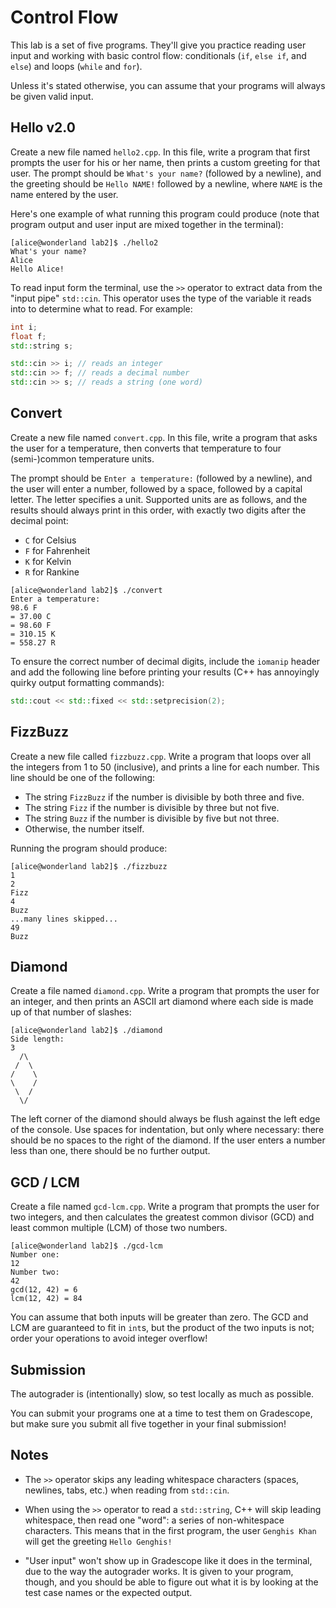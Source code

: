 # Control Flow

This lab is a set of five programs. They'll give you practice reading user input
and working with basic control flow:  conditionals (`if`, `else if`, and `else`)
and loops (`while` and `for`).

Unless it's stated otherwise,  you can assume that  your programs will always be
given valid input.


## Hello v2.0

Create a new file named  `hello2.cpp`.  In this file, write a program that first
prompts the user  for his or her name,  then prints a  custom greeting  for that
user.  The prompt should be `What's your name?` (followed by a newline), and the
greeting should be `Hello NAME!` followed by a newline, where `NAME` is the name
entered by the user.

Here's one example of what running this program could produce (note that program
output and user input are mixed together in the terminal):

```
[alice@wonderland lab2]$ ./hello2
What's your name?
Alice
Hello Alice!
```

To read input form the terminal,  use the `>>` operator to extract data from the
"input pipe" `std::cin`.  This operator uses  the type  of the variable it reads
into to determine what to read.  For example:

```cpp
int i;
float f;
std::string s;

std::cin >> i; // reads an integer
std::cin >> f; // reads a decimal number
std::cin >> s; // reads a string (one word)
```


## Convert

Create a new file named `convert.cpp`.  In this file,  write a program that asks
the user for a temperature, then converts that temperature to four (semi-)common
temperature units.

The prompt  should be  `Enter a temperature:`  (followed by a newline),  and the
user will enter a number, followed by a space, followed by a capital letter. The
letter specifies a unit.  Supported units are as follows, and the results should
always print in this order, with exactly two digits after the decimal point:

- `C` for Celsius
- `F` for Fahrenheit
- `K` for Kelvin
- `R` for Rankine

```
[alice@wonderland lab2]$ ./convert
Enter a temperature:
98.6 F
= 37.00 C
= 98.60 F
= 310.15 K
= 558.27 R
```

To ensure the correct number of decimal digits, include the `iomanip` header and
add the following line  before printing your results  (C++ has annoyingly quirky
output formatting commands):

```cpp
std::cout << std::fixed << std::setprecision(2);
```


## FizzBuzz

Create a new file called `fizzbuzz.cpp`. Write a program that loops over all the
integers from 1 to 50 (inclusive), and prints a line for each number.  This line
should be one of the following:

- The string `FizzBuzz` if the number is divisible by both three and five.
- The string `Fizz` if the number is divisible by three but not five.
- The string `Buzz` if the number is divisible by five but not three.
- Otherwise, the number itself.

Running the program should produce:

```
[alice@wonderland lab2]$ ./fizzbuzz
1
2
Fizz
4
Buzz
...many lines skipped...
49
Buzz
```


## Diamond

Create a file named `diamond.cpp`.  Write a program that prompts the user for an
integer, and then prints an ASCII art diamond where each side is made up of that
number of slashes:

```
[alice@wonderland lab2]$ ./diamond
Side length:
3
  /\
 /  \
/    \
\    /
 \  /
  \/
```

The left corner of the diamond  should always be flush  against the left edge of
the console.  Use spaces for indentation, but only where necessary: there should
be no spaces to the right of the diamond.  If the user enters a number less than
one, there should be no further output.


## GCD / LCM

Create a file named `gcd-lcm.cpp`. Write a program that prompts the user for two
integers, and then calculates the greatest common divisor (GCD) and least common
multiple (LCM) of those two numbers.

```
[alice@wonderland lab2]$ ./gcd-lcm
Number one:
12
Number two:
42
gcd(12, 42) = 6
lcm(12, 42) = 84
```

You can assume that both inputs will be  greater than zero.  The GCD and LCM are
guaranteed  to fit in `int`s,  but the product  of the two inputs is not;  order
your operations to avoid integer overflow!


## Submission

The autograder is (intentionally) slow, so test locally as much as possible.

You can submit your programs one at a time to test them on Gradescope, but make
sure you submit all five together in your final submission!


## Notes

- The `>>` operator  skips any leading whitespace characters  (spaces, newlines,
  tabs, etc.) when reading from `std::cin`.

- When using the  `>>`  operator to read a `std::string`,  C++ will skip leading
  whitespace, then read one "word": a series of non-whitespace characters.  This
  means that in the first program, the user `Genghis Khan` will get the greeting
  `Hello Genghis!`

- "User input" won't show up in Gradescope  like it does in the terminal, due to
  the way  the autograder works.  It is given  to your program,  though, and you
  should be able  to figure out what it is by  looking at the test case names or
  the expected output.
